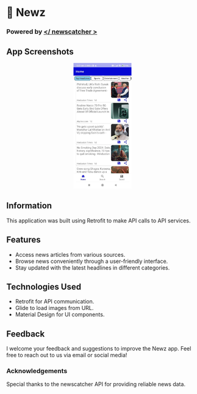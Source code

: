 # :newspaper: Newz
### Powered by [</ newscatcher >](https://newscatcherapi.com/)
## App Screenshots
<p align="center">
  <img src="Screenshots/photo1710355056.jpeg" width="30%" />
</p>

## Information
This application was built using Retrofit to make API calls to API services.

## Features
- Access news articles from various sources.
- Browse news conveniently through a user-friendly interface.
- Stay updated with the latest headlines in different categories.

## Technologies Used
- Retrofit for API communication.
- Glide to load images from URL.
- Material Design for UI components.


## Feedback
I welcome your feedback and suggestions to improve the Newz app. Feel free to reach out to us via email or social media!

### Acknowledgements
Special thanks to the newscatcher API for providing reliable news data.

